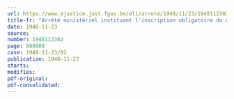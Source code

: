```yaml
---
url: https://www.ejustice.just.fgov.be/eli/arrete/1948/11/23/1948112302/justel
title-fr: "Arrêté ministériel instituant l'inscription obligatoire du consommateur pour un approvisionnement spécial en beurre importé et en riz"
date: 1948-11-23
source:
number: 1948112302
page: 888888
case: 1948-11-23/02
publication: 1948-11-27
starts:
modifies:
pdf-original:
pdf-consolidated:
---
```


